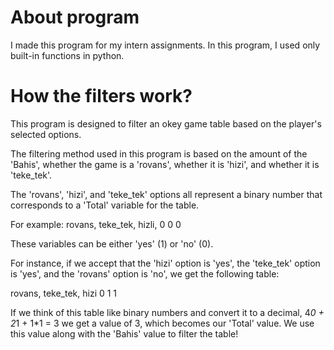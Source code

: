 # About program 
I made this program for my intern assignments. In this program, I used only built-in functions in python.

# How the filters work?

This program is designed to filter an okey game table based on the player's selected options.

The filtering method used in this program is based on the amount of the 'Bahis', whether the game is a 'rovans', whether it is 'hizi', and whether it is 'teke_tek'.

The 'rovans', 'hizi', and 'teke_tek' options all represent a binary number that corresponds to a 'Total' variable for the table.

For example:
rovans,  teke_tek,  hizli,
 0         0        0

These variables can be either 'yes' (1) or 'no' (0).

For instance, if we accept that the 'hizi' option is 'yes', the 'teke_tek' option is 'yes', and the 'rovans' option is 'no', we get the following table:

rovans, teke_tek, hizi
0          1      1

If we think of this table like binary numbers and convert it to a decimal, 4*0 + 2*1 + 1*1 = 3  we get a value of 3, which becomes our 'Total' value. We use this value along with the 'Bahis' value to filter the table!



